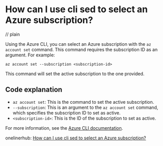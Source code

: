 # How can I use cli sed to select an Azure subscription?
// plain

Using the Azure CLI, you can select an Azure subscription with the `az account set` command. This command requires the subscription ID as an argument. For example:

```
az account set --subscription <subscription-id>
```

This command will set the active subscription to the one provided.

## Code explanation


* `az account set`: This is the command to set the active subscription.
* `--subscription`: This is an argument to the `az account set` command, which specifies the subscription ID to set as active.
* `<subscription-id>`: This is the ID of the subscription to set as active.

For more information, see the [Azure CLI documentation](https://docs.microsoft.com/en-us/cli/azure/reference-index?view=azure-cli-latest).

onelinerhub: [How can I use cli sed to select an Azure subscription?](https://onelinerhub.com/cli-sed/how-can-i-use-cli-sed-to-select-an-azure-subscription)